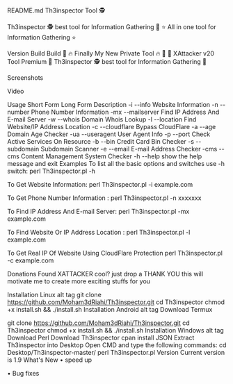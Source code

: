 README.md
Th3inspector Tool 🕵️


Th3inspector 🕵️ best tool for Information Gathering 🔎
      ⭐ All in one tool for Information Gathering ⭐

Version Build Build
📣 🔥 Finally My New Private Tool 🔥 📣
🌟 XAttacker v20 Tool Premium 🌟
Th3inspector 🕵️ best tool for Information Gathering 🔎


Screenshots

    

Video

Usage
Short Form	Long Form	Description
-i	--info	Website Information
-n	--number	Phone Number Information
-mx	--mailserver	Find IP Address And E-mail Server
-w	--whois	Domain Whois Lookup
-l	--location	Find Website/IP Address Location
-c	--cloudflare	Bypass CloudFlare
-a	--age	Domain Age Checker
-ua	--useragent	User Agent Info
-p	--port	Check Active Services On Resource
-b	--bin	Credit Card Bin Checker
-s	--subdomain	Subdomain Scanner
-e	--email	E-mail Address Checker
-cms	--cms	Content Management System Checker
-h	--help	show the help message and exit
Examples
To list all the basic options and switches use -h switch:
perl Th3inspector.pl -h

To Get Website Information:
perl Th3inspector.pl -i example.com

To Get Phone Number Information :
perl Th3inspector.pl -n xxxxxxx

To Find IP Address And E-mail Server:
perl Th3inspector.pl -mx example.com

To Find Website Or IP Address Location :
perl Th3inspector.pl -l example.com

To Get Real IP Of Website Using CloudFlare Protection
perl Th3inspector.pl -c example.com

Donations
Found XATTACKER cool? just drop a THANK YOU this will motivate me to create more exciting stuffs for you



Installation Linux alt tag
git clone https://github.com/Moham3dRiahi/Th3inspector.git
cd Th3inspector
chmod +x install.sh && ./install.sh
Installation Android alt tag
Download Termux

git clone https://github.com/Moham3dRiahi/Th3inspector.git
cd Th3inspector
chmod +x install.sh && ./install.sh
Installation Windows alt tag
Download Perl
Download Th3inspector
cpan install JSON
Extract Th3inspector into Desktop
Open CMD and type the following commands:
cd Desktop/Th3inspector-master/
perl Th3inspector.pl
Version
Current version is 1.9 What's New
• speed up

• Bug fixes
